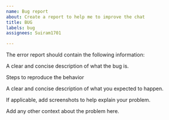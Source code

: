 ```yaml
---
name: Bug report
about: Create a report to help me to improve the chat
title: BUG
labels: bug
assignees: Suiram1701

---
```


The error report should contain the following information:

A clear and concise description of what the bug is.

Steps to reproduce the behavior

A clear and concise description of what you expected to happen.

If applicable, add screenshots to help explain your problem.

Add any other context about the problem here.
